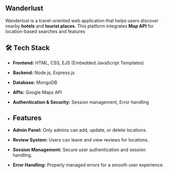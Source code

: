 ## Wanderlust
Wanderlust is a travel-oriented web application that helps users discover nearby **hotels** and **tourist places**. This platform integrates **Map API** for location-based searches and features

## 🛠️ Tech Stack
- **Frontend:** HTML, CSS, EJS (Embedded JavaScript Templates)
- **Backend:** Node.js, Express.js
- **Database:** MongoDB
- **APIs:** Google Maps API
- **Authentication & Security:** Session management, Error handling
- 
  ## Features
  
- **Admin Panel:** Only admins can add, update, or delete locations.
 
- **Review System:** Users can leave and view reviews for locations.
 
- **Session Management:** Secure user authentication and session handling.
  
- **Error Handling:** Properly managed errors for a smooth user experience.
